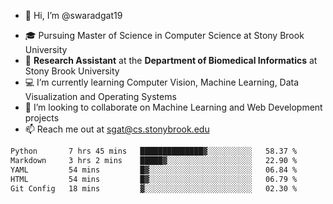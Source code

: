 - 👋 Hi, I’m @swaradgat19
<!-- - 👀 I’m interested in  -->
- 🎓 Pursuing Master of Science in Computer Science at Stony Brook University
- :microscope: **Research Assistant** at the **Department of Biomedical Informatics** at Stony Brook University 
- 💻 I’m currently learning Computer Vision, Machine Learning, Data Visualization and Operating Systems
- 💞️ I’m looking to collaborate on Machine Learning and Web Development projects 
- 📫 Reach me out at sgat@cs.stonybrook.edu

<!--START_SECTION:waka-->

```txt
Python       7 hrs 45 mins   ██████████████▓░░░░░░░░░░   58.37 %
Markdown     3 hrs 2 mins    █████▓░░░░░░░░░░░░░░░░░░░   22.90 %
YAML         54 mins         █▓░░░░░░░░░░░░░░░░░░░░░░░   06.84 %
HTML         54 mins         █▓░░░░░░░░░░░░░░░░░░░░░░░   06.79 %
Git Config   18 mins         ▓░░░░░░░░░░░░░░░░░░░░░░░░   02.30 %
```

<!--END_SECTION:waka-->

<!---
swaradgat19/swaradgat19 is a ✨ special ✨ repository because its `README.md` (this file) appears on your GitHub profile.
You can click the Preview link to take a look at your changes.
--->

